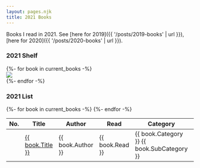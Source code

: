 ```yaml
---
layout: pages.njk
title: 2021 Books
---
```

Books I read in 2021. See [here for 2019]({{ '/posts/2019-books' | url }}), [here for 2020]({{ '/posts/2020-books' | url }}).

<h3 id="book-shelf">2021 Shelf</h2>

<div class="book-shelf-container">
  {%- for book in current_books -%}
  <div class="book">
    <a href="{{ book.GoodreadsURL }}">
      <img src="{{ book.CoverURL }}">
    </a>
  </div>
  {%- endfor -%}
</div>

<h3 id="book-shelf">2021 List</h2>

<div class="book-list-container">
  <table>
    <thead>
      <tr>
        <th>No.</th><th>Title</th><th>Author</th><th>Read</th><th>Category</th><th>Pages</th>
      </tr>
    </thead>
    <tbody>
      {%- for book in current_books -%}
      <tr>
        <td class="table-row-number"></td><td><a href="{{ book.GoodreadsURL }}">{{ book.Title }}</a></td><td>{{ book.Author }}</td><td>{{ book.Read }}</td><td>{{ book.Category }} <span class="meta-text">{{ book.SubCategory }}</span></td><td class="center">{{ book.Pages }}</td>
      </tr>
      {%- endfor -%}
    </tbody>
  </table>
</div>
